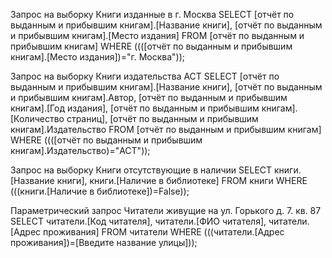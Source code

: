 Запрос на выборку Книги изданные в г. Москва
SELECT [отчёт по выданным и прибывшим книгам].[Название книги], [отчёт по выданным и прибывшим книгам].[Место издания]
FROM [отчёт по выданным и прибывшим книгам]
WHERE ((([отчёт по выданным и прибывшим книгам].[Место издания])="г. Москва"));

Запрос на выборку Книги издательства АСТ
SELECT [отчёт по выданным и прибывшим книгам].[Название книги], [отчёт по выданным и прибывшим книгам].Автор, [отчёт по выданным и прибывшим книгам].[Год издания], [отчёт по выданным и прибывшим книгам].[Количество страниц], [отчёт по выданным и прибывшим книгам].Издательство
FROM [отчёт по выданным и прибывшим книгам]
WHERE ((([отчёт по выданным и прибывшим книгам].Издательство)="АСТ"));

Запрос на выборку Книги отсутствующие в наличии
SELECT книги.[Название книги], книги.[Наличие в библиотеке]
FROM книги
WHERE (((книги.[Наличие в библиотеке])=False));

Параметрический запрос Читатели живущие на ул. Горького д. 7. кв. 87
SELECT читатели.[Код читателя], читатели.[ФИО читателя], читатели.[Адрес проживания]
FROM читатели
WHERE (((читатели.[Адрес проживания])=[Введите название улицы]));
